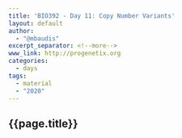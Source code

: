 ```yaml
---
title: 'BIO392 - Day 11: Copy Number Variants'
layout: default
author:
  - "@mbaudis"
excerpt_separator: <!--more-->
www_link: http://progenetix.org
categories:
  - days
tags:
  - material
  - "2020"
---
```


## {{page.title}}

<!--more-->
